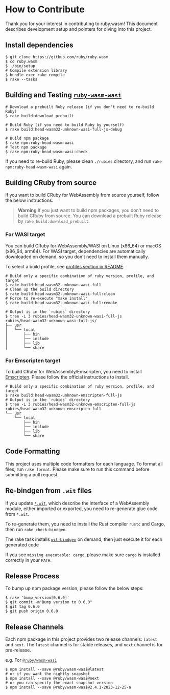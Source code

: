# How to Contribute

Thank you for your interest in contributing to ruby.wasm!
This document describes development setup and pointers for diving into this project.

## Install dependencies

```console
$ git clone https://github.com/ruby/ruby.wasm
$ cd ruby.wasm
$ ./bin/setup
# Compile extension library
$ bundle exec rake compile
$ rake --tasks
```

## Building and Testing [`ruby-wasm-wasi`](./packages/npm-packages/ruby-wasm-wasi)

```console
# Download a prebuilt Ruby release (if you don't need to re-build Ruby)
$ rake build:download_prebuilt

# Build Ruby (if you need to build Ruby by yourself)
$ rake build:head-wasm32-unknown-wasi-full-js-debug

# Build npm package
$ rake npm:ruby-head-wasm-wasi
# Test npm package
$ rake npm:ruby-head-wasm-wasi:check
```

If you need to re-build Ruby, please clean `./rubies` directory, and run `rake npm:ruby-head-wasm-wasi` again.

## Building CRuby from source

If you want to build CRuby for WebAssembly from source yourself, follow the below instructions.

> **Warning**
> If you just want to build npm packages, you don't need to build CRuby from source.
> You can download a prebuilt Ruby release by `rake build:download_prebuilt`.

### For WASI target

You can build CRuby for WebAssembly/WASI on Linux (x86_64) or macOS (x86_64, arm64).
For WASI target, dependencies are automatically downloaded on demand, so you don't need to install them manually.

To select a build profile, see [profiles section in README](https://github.com/ruby/ruby.wasm#profiles).

```console
# Build only a specific combination of ruby version, profile, and target
$ rake build:head-wasm32-unknown-wasi-full
# Clean up the build directory
$ rake build:head-wasm32-unknown-wasi-full:clean
# Force to re-execute "make install"
$ rake build:head-wasm32-unknown-wasi-full:remake

# Output is in the `rubies` directory
$ tree -L 3 rubies/head-wasm32-unknown-wasi-full-js
rubies/head-wasm32-unknown-wasi-full-js/
├── usr
│   └── local
│       ├── bin
│       ├── include
│       ├── lib
│       └── share
```

### For Emscripten target

To build CRuby for WebAssembly/Emscripten, you need to install [Emscripten](https://emscripten.org).
Please follow the official instructions to install.

```console
# Build only a specific combination of ruby version, profile, and target
$ rake build:head-wasm32-unknown-emscripten-full-js
# Output is in the `rubies` directory
$ tree -L 3 rubies/head-wasm32-unknown-emscripten-full-js
rubies/head-wasm32-unknown-emscripten-full
└── usr
    └── local
        ├── bin
        ├── include
        ├── lib
        └── share
```

## Code Formatting

This project uses multiple code formatters for each language.
To format all files, run `rake format`.
Please make sure to run this command before submitting a pull request.

## Re-bindgen from `.wit` files

If you update [`*.wit`](https://github.com/WebAssembly/component-model/blob/ed90add27ae845b2e2b9d7db38a966d9f78aa4c0/design/mvp/WIT.md), which describe the interface of a WebAssembly module, either imported or exported, you need to re-generate glue code from `*.wit`.

To re-generate them, you need to install the Rust compiler `rustc` and Cargo, then run `rake check:bindgen`.

The rake task installs [`wit-bindgen`](https://github.com/bytecodealliance/wit-bindgen) on demand, then just execute it for each generated code

If you see `missing executable: cargo`, please make sure `cargo` is installed correctly in your `PATH`.

## Release Process

To bump up npm package version, please follow the below steps:

```
$ rake 'bump_version[0.6.0]'
$ git commit -m"Bump version to 0.6.0"
$ git tag 0.6.0
$ git push origin 0.6.0
```

## Release Channels

Each npm package in this project provides two release channels: `latest` and `next`. The `latest` channel is for stable releases, and `next` channel is for pre-release.

e.g. For [`@ruby/wasm-wasi`](https://www.npmjs.com/package/@ruby/wasm-wasi)

```console
$ npm install --save @ruby/wasm-wasi@latest
# or if you want the nightly snapshot
$ npm install --save @ruby/wasm-wasi@next
# or you can specify the exact snapshot version
$ npm install --save @ruby/wasm-wasi@2.4.1-2023-12-25-a
```
